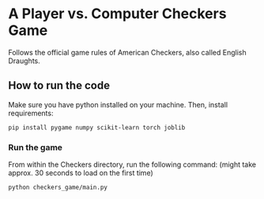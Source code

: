 # A Player vs. Computer Checkers Game
Follows the official game rules of American Checkers, also called English Draughts.

## How to run the code
Make sure you have python installed on your machine. Then, install requirements:
```
pip install pygame numpy scikit-learn torch joblib
```

### Run the game
From within the Checkers directory, run the following command: (might take approx. 30 seconds to load on the first time)
```
python checkers_game/main.py
```
